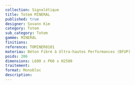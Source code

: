 ```yaml
---
collection: Signalétique
title: Totem MINERAL  
published: true
designer: Sovann Kim
category: Totem
sub_category: Totem
gamme: MINERAL
finitions: 
reference: TOMINER0101
materiau: Béton Fibré à Ultra-hautes Performances (BFUP)
poids: 206
dimensions: L600 x P60 x H2500 
traitement: 
format: Monobloc
description: 
---
```

